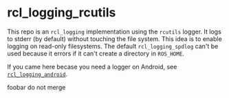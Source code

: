 # rcl_logging_rcutils

This repo is an `rcl_logging` implementation using the `rcutils` logger.
It logs to stderr (by default) without touching the file system.
This idea is to enable logging on read-only filesystems.
The default `rcl_logging_spdlog` can't be used because it errors if it can't create a directory in `ROS_HOME`.

If you came here becase you need a logger on Android, see [`rcl_logging_android`](https://github.com/sloretz/rcl_logging_android).


foobar do not merge
